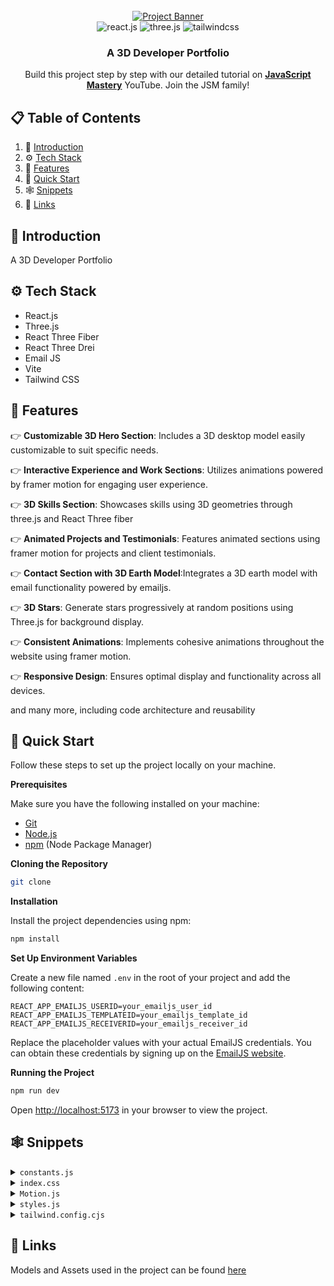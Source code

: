 <div align="center">
  <br />
    <a href="https://youtu.be/0fYi8SGA20k?feature=shared" target="_blank">
      <img src="https://github.com/adrianhajdin/project_3D_developer_portfolio/assets/151519281/4722160a-8e61-403f-a905-728feae1f7e6" alt="Project Banner">
    </a>
  <br />

  <div>
    <img src="https://img.shields.io/badge/-React_JS-black?style=for-the-badge&logoColor=white&logo=react&color=61DAFB" alt="react.js" />
    <img src="https://img.shields.io/badge/-Three_JS-black?style=for-the-badge&logoColor=white&logo=threedotjs&color=000000" alt="three.js" />
    <img src="https://img.shields.io/badge/-Tailwind_CSS-black?style=for-the-badge&logoColor=white&logo=tailwindcss&color=06B6D4" alt="tailwindcss" />
  </div>

  <h3 align="center">A 3D Developer Portfolio</h3>

   <div align="center">
     Build this project step by step with our detailed tutorial on <a href="https://www.youtube.com/@javascriptmastery/videos" target="_blank"><b>JavaScript Mastery</b></a> YouTube. Join the JSM family!
    </div>
</div>

## 📋 <a name="table">Table of Contents</a>

1. 🤖 [Introduction](#introduction)
2. ⚙️ [Tech Stack](#tech-stack)
3. 🔋 [Features](#features)
4. 🤸 [Quick Start](#quick-start)
5. 🕸️ [Snippets](#snippets)
6. 🔗 [Links](#links)

## <a name="introduction">🤖 Introduction</a>

A 3D Developer Portfolio

## <a name="tech-stack">⚙️ Tech Stack</a>

- React.js
- Three.js
- React Three Fiber
- React Three Drei
- Email JS
- Vite
- Tailwind CSS

## <a name="features">🔋 Features</a>

👉 **Customizable 3D Hero Section**: Includes a 3D desktop model easily customizable to suit specific needs.

👉 **Interactive Experience and Work Sections**: Utilizes animations powered by framer motion for engaging user experience.

👉 **3D Skills Section**: Showcases skills using 3D geometries through three.js and React Three fiber

👉 **Animated Projects and Testimonials**: Features animated sections using framer motion for projects and client testimonials.

👉 **Contact Section with 3D Earth Model**:Integrates a 3D earth model with email functionality powered by emailjs.

👉 **3D Stars**: Generate stars progressively at random positions using Three.js for background display.

👉 **Consistent Animations**: Implements cohesive animations throughout the website using framer motion.

👉 **Responsive Design**: Ensures optimal display and functionality across all devices.

and many more, including code architecture and reusability

## <a name="quick-start">🤸 Quick Start</a>

Follow these steps to set up the project locally on your machine.

**Prerequisites**

Make sure you have the following installed on your machine:

- [Git](https://git-scm.com/)
- [Node.js](https://nodejs.org/en)
- [npm](https://www.npmjs.com/) (Node Package Manager)

**Cloning the Repository**

```bash
git clone
```

**Installation**

Install the project dependencies using npm:

```bash
npm install
```

**Set Up Environment Variables**

Create a new file named `.env` in the root of your project and add the following content:

```env
REACT_APP_EMAILJS_USERID=your_emailjs_user_id
REACT_APP_EMAILJS_TEMPLATEID=your_emailjs_template_id
REACT_APP_EMAILJS_RECEIVERID=your_emailjs_receiver_id
```

Replace the placeholder values with your actual EmailJS credentials. You can obtain these credentials by signing up on the [EmailJS website](https://www.emailjs.com/).

**Running the Project**

```bash
npm run dev
```

Open [http://localhost:5173](http://localhost:5173) in your browser to view the project.

## <a name="snippets">🕸️ Snippets</a>

<details>
<summary><code>constants.js</code></summary>

```javascript
import {
  mobile,
  backend,
  creator,
  web,
  javascript,
  typescript,
  html,
  css,
  reactjs,
  redux,
  tailwind,
  nodejs,
  mongodb,
  git,
  figma,
  docker,
  meta,
  starbucks,
  tesla,
  shopify,
  carrent,
  jobit,
  tripguide,
  threejs,
} from "../assets";

export const navLinks = [
  {
    id: "about",
    title: "About",
  },
  {
    id: "work",
    title: "Work",
  },
  {
    id: "contact",
    title: "Contact",
  },
];

const services = [
  {
    title: "Web Developer",
    icon: web,
  },
  {
    title: "React Native Developer",
    icon: mobile,
  },
  {
    title: "Backend Developer",
    icon: backend,
  },
  {
    title: "Content Creator",
    icon: creator,
  },
];

const technologies = [
  {
    name: "HTML 5",
    icon: html,
  },
  {
    name: "CSS 3",
    icon: css,
  },
  {
    name: "JavaScript",
    icon: javascript,
  },
  {
    name: "TypeScript",
    icon: typescript,
  },
  {
    name: "React JS",
    icon: reactjs,
  },
  {
    name: "Redux Toolkit",
    icon: redux,
  },
  {
    name: "Tailwind CSS",
    icon: tailwind,
  },
  {
    name: "Node JS",
    icon: nodejs,
  },
  {
    name: "MongoDB",
    icon: mongodb,
  },
  {
    name: "Three JS",
    icon: threejs,
  },
  {
    name: "git",
    icon: git,
  },
  {
    name: "figma",
    icon: figma,
  },
  {
    name: "docker",
    icon: docker,
  },
];

const experiences = [
  {
    title: "React.js Developer",
    company_name: "Starbucks",
    icon: starbucks,
    iconBg: "#383E56",
    date: "March 2020 - April 2021",
    points: [
      "Developing and maintaining web applications using React.js and other related technologies.",
      "Collaborating with cross-functional teams including designers, product managers, and other developers to create high-quality products.",
      "Implementing responsive design and ensuring cross-browser compatibility.",
      "Participating in code reviews and providing constructive feedback to other developers.",
    ],
  },
  {
    title: "React Native Developer",
    company_name: "Tesla",
    icon: tesla,
    iconBg: "#E6DEDD",
    date: "Jan 2021 - Feb 2022",
    points: [
      "Developing and maintaining web applications using React.js and other related technologies.",
      "Collaborating with cross-functional teams including designers, product managers, and other developers to create high-quality products.",
      "Implementing responsive design and ensuring cross-browser compatibility.",
      "Participating in code reviews and providing constructive feedback to other developers.",
    ],
  },
  {
    title: "Web Developer",
    company_name: "Shopify",
    icon: shopify,
    iconBg: "#383E56",
    date: "Jan 2022 - Jan 2023",
    points: [
      "Developing and maintaining web applications using React.js and other related technologies.",
      "Collaborating with cross-functional teams including designers, product managers, and other developers to create high-quality products.",
      "Implementing responsive design and ensuring cross-browser compatibility.",
      "Participating in code reviews and providing constructive feedback to other developers.",
    ],
  },
  {
    title: "Full stack Developer",
    company_name: "Meta",
    icon: meta,
    iconBg: "#E6DEDD",
    date: "Jan 2023 - Present",
    points: [
      "Developing and maintaining web applications using React.js and other related technologies.",
      "Collaborating with cross-functional teams including designers, product managers, and other developers to create high-quality products.",
      "Implementing responsive design and ensuring cross-browser compatibility.",
      "Participating in code reviews and providing constructive feedback to other developers.",
    ],
  },
];

const testimonials = [
  {
    testimonial:
      "I thought it was impossible to make a website as beautiful as our product, but Rick proved me wrong.",
    name: "Sara Lee",
    designation: "CFO",
    company: "Acme Co",
    image: "https://randomuser.me/api/portraits/women/4.jpg",
  },
  {
    testimonial:
      "I've never met a web developer who truly cares about their clients' success like Rick does.",
    name: "Chris Brown",
    designation: "COO",
    company: "DEF Corp",
    image: "https://randomuser.me/api/portraits/men/5.jpg",
  },
  {
    testimonial:
      "After Rick optimized our website, our traffic increased by 50%. We can't thank them enough!",
    name: "Lisa Wang",
    designation: "CTO",
    company: "456 Enterprises",
    image: "https://randomuser.me/api/portraits/women/6.jpg",
  },
];

const projects = [
  {
    name: "Car Rent",
    description:
      "Web-based platform that allows users to search, book, and manage car rentals from various providers, providing a convenient and efficient solution for transportation needs.",
    tags: [
      {
        name: "react",
        color: "blue-text-gradient",
      },
      {
        name: "mongodb",
        color: "green-text-gradient",
      },
      {
        name: "tailwind",
        color: "pink-text-gradient",
      },
    ],
    image: carrent,
    source_code_link: "https://github.com/",
  },
  {
    name: "Job IT",
    description:
      "Web application that enables users to search for job openings, view estimated salary ranges for positions, and locate available jobs based on their current location.",
    tags: [
      {
        name: "react",
        color: "blue-text-gradient",
      },
      {
        name: "restapi",
        color: "green-text-gradient",
      },
      {
        name: "scss",
        color: "pink-text-gradient",
      },
    ],
    image: jobit,
    source_code_link: "https://github.com/",
  },
  {
    name: "Trip Guide",
    description:
      "A comprehensive travel booking platform that allows users to book flights, hotels, and rental cars, and offers curated recommendations for popular destinations.",
    tags: [
      {
        name: "nextjs",
        color: "blue-text-gradient",
      },
      {
        name: "supabase",
        color: "green-text-gradient",
      },
      {
        name: "css",
        color: "pink-text-gradient",
      },
    ],
    image: tripguide,
    source_code_link: "https://github.com/",
  },
];

export { services, technologies, experiences, testimonials, projects };
```

</details>

<details>
<summary><code>index.css</code></summary>

```css
@import url("https://fonts.googleapis.com/css2?family=Poppins:wght@100;200;300;400;500;600;700;800;900&display=swap");

@tailwind base;
@tailwind components;
@tailwind utilities;

* {
  margin: 0;
  padding: 0;
  box-sizing: border-box;
  font-family: "Poppins", sans-serif;
  scroll-behavior: smooth;
  color-scheme: dark;
}

.hash-span {
  margin-top: -100px;
  padding-bottom: 100px;
  display: block;
}

.black-gradient {
  background: #000000; /* fallback for old browsers */
  background: -webkit-linear-gradient(
    to right,
    #434343,
    #000000
  ); /* Chrome 10-25, Safari 5.1-6 */
  background: linear-gradient(
    to right,
    #434343,
    #000000
  ); /* W3C, IE 10+/ Edge, Firefox 16+, Chrome 26+, Opera 12+, Safari 7+ */
}

.violet-gradient {
  background: #804dee;
  background: linear-gradient(-90deg, #804dee 0%, rgba(60, 51, 80, 0) 100%);
  background: -webkit-linear-gradient(
    -90deg,
    #804dee 0%,
    rgba(60, 51, 80, 0) 100%
  );
}

.green-pink-gradient {
  background: "#00cea8";
  background: linear-gradient(90.13deg, #00cea8 1.9%, #bf61ff 97.5%);
  background: -webkit-linear-gradient(-90.13deg, #00cea8 1.9%, #bf61ff 97.5%);
}

.orange-text-gradient {
  background: #f12711; /* fallback for old browsers */
  background: -webkit-linear-gradient(
    to top,
    #f12711,
    #f5af19
  ); /* Chrome 10-25, Safari 5.1-6 */
  background: linear-gradient(
    to top,
    #f12711,
    #f5af19
  ); /* W3C, IE 10+/ Edge, Firefox 16+, Chrome 26+, Opera 12+, Safari 7+ */
  -webkit-background-clip: text;
  -webkit-text-fill-color: transparent;
}

.green-text-gradient {
  background: #11998e; /* fallback for old browsers */
  background: -webkit-linear-gradient(
    to top,
    #11998e,
    #38ef7d
  ); /* Chrome 10-25, Safari 5.1-6 */
  background: linear-gradient(
    to top,
    #11998e,
    #38ef7d
  ); /* W3C, IE 10+/ Edge, Firefox 16+, Chrome 26+, Opera 12+, Safari 7+ */
  -webkit-background-clip: text;
  -webkit-text-fill-color: transparent;
}

.blue-text-gradient {
  /* background: -webkit-linear-gradient(#eee, #333); */
  background: #56ccf2; /* fallback for old browsers */
  background: -webkit-linear-gradient(
    to top,
    #2f80ed,
    #56ccf2
  ); /* Chrome 10-25, Safari 5.1-6 */
  background: linear-gradient(
    to top,
    #2f80ed,
    #56ccf2
  ); /* W3C, IE 10+/ Edge, Firefox 16+, Chrome 26+, Opera 12+, Safari 7+ */
  -webkit-background-clip: text;
  -webkit-text-fill-color: transparent;
}

.pink-text-gradient {
  background: #ec008c; /* fallback for old browsers */
  background: -webkit-linear-gradient(
    to top,
    #ec008c,
    #fc6767
  ); /* Chrome 10-25, Safari 5.1-6 */
  background: linear-gradient(
    to top,
    #ec008c,
    #fc6767
  ); /* W3C, IE 10+/ Edge, Firefox 16+, Chrome 26+, Opera 12+, Safari 7+ */
  -webkit-background-clip: text;
  -webkit-text-fill-color: transparent;
}

/* canvas- styles */
.canvas-loader {
  font-size: 10px;
  width: 1em;
  height: 1em;
  border-radius: 50%;
  position: relative;
  text-indent: -9999em;
  animation: mulShdSpin 1.1s infinite ease;
  transform: translateZ(0);
}

@keyframes mulShdSpin {
  0%,
  100% {
    box-shadow: 0em -2.6em 0em 0em #ffffff, 1.8em -1.8em 0 0em rgba(255, 255, 255, 0.2),
      2.5em 0em 0 0em rgba(255, 255, 255, 0.2), 1.75em 1.75em 0 0em rgba(255, 255, 255, 0.2),
      0em 2.5em 0 0em rgba(255, 255, 255, 0.2), -1.8em 1.8em 0 0em rgba(255, 255, 255, 0.2),
      -2.6em 0em 0 0em rgba(255, 255, 255, 0.5), -1.8em -1.8em 0 0em rgba(255, 255, 255, 0.7);
  }
  12.5% {
    box-shadow: 0em -2.6em 0em 0em rgba(255, 255, 255, 0.7), 1.8em -1.8em 0 0em
        #ffffff, 2.5em 0em 0 0em rgba(255, 255, 255, 0.2), 1.75em 1.75em 0 0em
        rgba(255, 255, 255, 0.2), 0em 2.5em 0 0em rgba(255, 255, 255, 0.2), -1.8em
        1.8em 0 0em rgba(255, 255, 255, 0.2),
      -2.6em 0em 0 0em rgba(255, 255, 255, 0.2), -1.8em -1.8em 0 0em rgba(255, 255, 255, 0.5);
  }
  25% {
    box-shadow: 0em -2.6em 0em 0em rgba(255, 255, 255, 0.5), 1.8em -1.8em 0 0em
        rgba(255, 255, 255, 0.7), 2.5em 0em 0 0em #ffffff, 1.75em 1.75em 0 0em
        rgba(255, 255, 255, 0.2), 0em 2.5em 0 0em rgba(255, 255, 255, 0.2), -1.8em
        1.8em 0 0em rgba(255, 255, 255, 0.2),
      -2.6em 0em 0 0em rgba(255, 255, 255, 0.2), -1.8em -1.8em 0 0em rgba(255, 255, 255, 0.2);
  }
  37.5% {
    box-shadow: 0em -2.6em 0em 0em rgba(255, 255, 255, 0.2), 1.8em -1.8em 0 0em
        rgba(255, 255, 255, 0.5), 2.5em 0em 0 0em rgba(255, 255, 255, 0.7), 1.75em
        1.75em 0 0em #ffffff, 0em 2.5em 0 0em rgba(255, 255, 255, 0.2), -1.8em
        1.8em 0 0em rgba(255, 255, 255, 0.2),
      -2.6em 0em 0 0em rgba(255, 255, 255, 0.2), -1.8em -1.8em 0 0em rgba(255, 255, 255, 0.2);
  }
  50% {
    box-shadow: 0em -2.6em 0em 0em rgba(255, 255, 255, 0.2), 1.8em -1.8em 0 0em
        rgba(255, 255, 255, 0.2), 2.5em 0em 0 0em rgba(255, 255, 255, 0.5), 1.75em
        1.75em 0 0em rgba(255, 255, 255, 0.7), 0em 2.5em 0 0em #ffffff, -1.8em
        1.8em 0 0em rgba(255, 255, 255, 0.2),
      -2.6em 0em 0 0em rgba(255, 255, 255, 0.2), -1.8em -1.8em 0 0em rgba(255, 255, 255, 0.2);
  }
  62.5% {
    box-shadow: 0em -2.6em 0em 0em rgba(255, 255, 255, 0.2), 1.8em -1.8em 0 0em
        rgba(255, 255, 255, 0.2), 2.5em 0em 0 0em rgba(255, 255, 255, 0.2), 1.75em
        1.75em 0 0em rgba(255, 255, 255, 0.5),
      0em 2.5em 0 0em rgba(255, 255, 255, 0.7), -1.8em 1.8em 0 0em #ffffff,
      -2.6em 0em 0 0em rgba(255, 255, 255, 0.2), -1.8em -1.8em 0 0em rgba(255, 255, 255, 0.2);
  }
  75% {
    box-shadow: 0em -2.6em 0em 0em rgba(255, 255, 255, 0.2), 1.8em -1.8em 0 0em
        rgba(255, 255, 255, 0.2), 2.5em 0em 0 0em rgba(255, 255, 255, 0.2), 1.75em
        1.75em 0 0em rgba(255, 255, 255, 0.2),
      0em 2.5em 0 0em rgba(255, 255, 255, 0.5), -1.8em 1.8em 0 0em rgba(255, 255, 255, 0.7),
      -2.6em 0em 0 0em #ffffff, -1.8em -1.8em 0 0em rgba(255, 255, 255, 0.2);
  }
  87.5% {
    box-shadow: 0em -2.6em 0em 0em rgba(255, 255, 255, 0.2), 1.8em -1.8em 0 0em
        rgba(255, 255, 255, 0.2), 2.5em 0em 0 0em rgba(255, 255, 255, 0.2), 1.75em
        1.75em 0 0em rgba(255, 255, 255, 0.2),
      0em 2.5em 0 0em rgba(255, 255, 255, 0.2), -1.8em 1.8em 0 0em rgba(255, 255, 255, 0.5),
      -2.6em 0em 0 0em rgba(255, 255, 255, 0.7), -1.8em -1.8em 0 0em #ffffff;
  }
}
```

</details>

<details>
<summary><code>Motion.js</code></summary>

```javascript
export const textVariant = (delay) => {
  return {
    hidden: {
      y: -50,
      opacity: 0,
    },
    show: {
      y: 0,
      opacity: 1,
      transition: {
        type: "spring",
        duration: 1.25,
        delay: delay,
      },
    },
  };
};

export const fadeIn = (direction, type, delay, duration) => {
  return {
    hidden: {
      x: direction === "left" ? 100 : direction === "right" ? -100 : 0,
      y: direction === "up" ? 100 : direction === "down" ? -100 : 0,
      opacity: 0,
    },
    show: {
      x: 0,
      y: 0,
      opacity: 1,
      transition: {
        type: type,
        delay: delay,
        duration: duration,
        ease: "easeOut",
      },
    },
  };
};

export const zoomIn = (delay, duration) => {
  return {
    hidden: {
      scale: 0,
      opacity: 0,
    },
    show: {
      scale: 1,
      opacity: 1,
      transition: {
        type: "tween",
        delay: delay,
        duration: duration,
        ease: "easeOut",
      },
    },
  };
};

export const slideIn = (direction, type, delay, duration) => {
  return {
    hidden: {
      x: direction === "left" ? "-100%" : direction === "right" ? "100%" : 0,
      y: direction === "up" ? "100%" : direction === "down" ? "100%" : 0,
    },
    show: {
      x: 0,
      y: 0,
      transition: {
        type: type,
        delay: delay,
        duration: duration,
        ease: "easeOut",
      },
    },
  };
};

export const staggerContainer = (staggerChildren, delayChildren) => {
  return {
    hidden: {},
    show: {
      transition: {
        staggerChildren: staggerChildren,
        delayChildren: delayChildren || 0,
      },
    },
  };
};
```

</details>

<details>
<summary><code>styles.js</code></summary>

```javascript
const styles = {
  paddingX: "sm:px-16 px-6",
  paddingY: "sm:py-16 py-6",
  padding: "sm:px-16 px-6 sm:py-16 py-10",

  heroHeadText:
    "font-black text-white lg:text-[80px] sm:text-[60px] xs:text-[50px] text-[40px] lg:leading-[98px] mt-2",
  heroSubText:
    "text-[#dfd9ff] font-medium lg:text-[30px] sm:text-[26px] xs:text-[20px] text-[16px] lg:leading-[40px]",

  sectionHeadText:
    "text-white font-black md:text-[60px] sm:text-[50px] xs:text-[40px] text-[30px]",
  sectionSubText:
    "sm:text-[18px] text-[14px] text-secondary uppercase tracking-wider",
};

export { styles };
```

</details>

<details>
<summary><code>tailwind.config.cjs</code></summary>

```javascript
/** @type {import('tailwindcss').Config} */
module.exports = {
  content: ["./src/**/*.{js,jsx}"],
  mode: "jit",
  theme: {
    extend: {
      colors: {
        primary: "#050816",
        secondary: "#aaa6c3",
        tertiary: "#151030",
        "black-100": "#100d25",
        "black-200": "#090325",
        "white-100": "#f3f3f3",
      },
      boxShadow: {
        card: "0px 35px 120px -15px #211e35",
      },
      screens: {
        xs: "450px",
      },
      backgroundImage: {
        "hero-pattern": "url('/src/assets/herobg.png')",
      },
    },
  },
  plugins: [],
};
```

</details>

## <a name="links">🔗 Links</a>

Models and Assets used in the project can be found [here](https://drive.google.com/drive/folders/1KVU8iaH0E_JFtShNiR3BgCSA3pawXY4Z)
